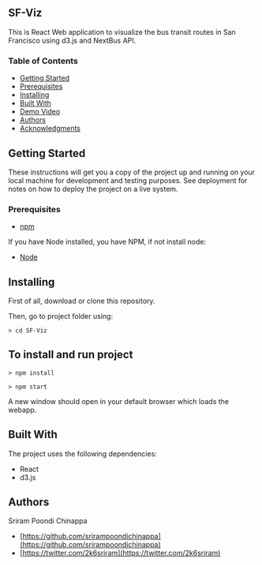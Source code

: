 ## SF-Viz

This is React Web application to visualize the bus transit routes in San Francisco using d3.js and NextBus API.

### Table of Contents
* [Getting Started](#getting-started)
* [Prerequisites](#prerequisites)
* [Installing](#installing)
* [Built With](#built-with)
* [Demo Video](#demo)
* [Authors](#authors)
* [Acknowledgments](#acknowledgments)

## Getting Started
These instructions will get you a copy of the project up and running on your local machine for development and testing purposes. See deployment for notes on how to deploy the project on a live system.

### Prerequisites
* [npm](https://www.npmjs.com/)

If you have Node installed, you have NPM, if not install node:

* [Node](https://nodejs.org/en/)


## Installing

First of all, download or clone this repository.

Then, go to project folder using:

```
> cd SF-Viz
```

## To install and run project

```
> npm install
```

```
> npm start
```

A new window should open in your default browser which loads the webapp.

## Built With

The project uses the following dependencies:

* React
* d3.js


## Authors

Sriram Poondi Chinappa
* [https://github.com/srirampoondichinappa](https://github.com/srirampoondichinappa)
* [https://twitter.com/2k6sriram](https://twitter.com/2k6sriram)
